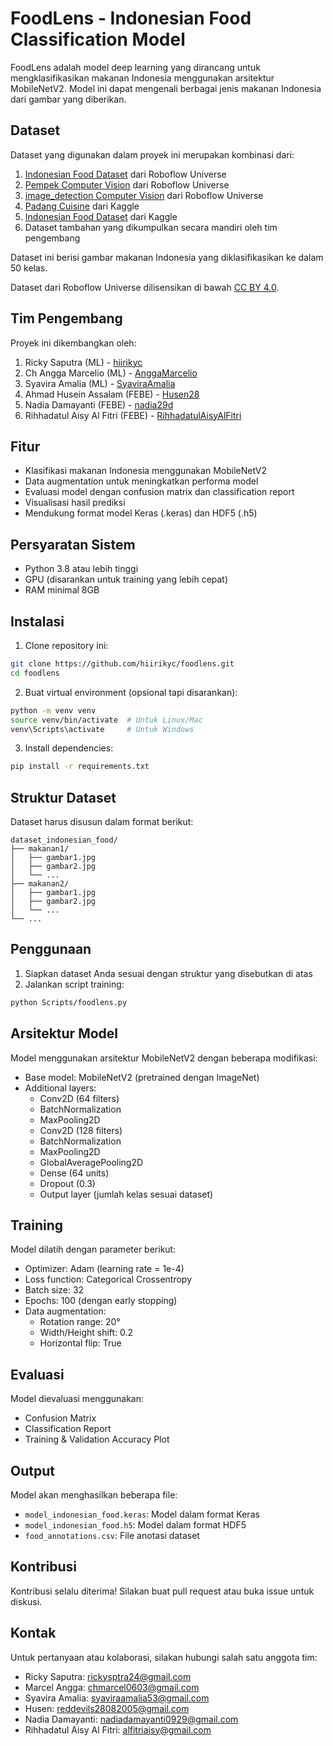 # FoodLens - Indonesian Food Classification Model

FoodLens adalah model deep learning yang dirancang untuk mengklasifikasikan makanan Indonesia menggunakan arsitektur MobileNetV2. Model ini dapat mengenali berbagai jenis makanan Indonesia dari gambar yang diberikan.

## Dataset

Dataset yang digunakan dalam proyek ini merupakan kombinasi dari:
1. [Indonesian Food Dataset](https://universe.roboflow.com/a-gsuxa/indonesian-food-cd2d4/dataset/8) dari Roboflow Universe
2. [Pempek Computer Vision](https://universe.roboflow.com/ta-4ec3w/7.-pempek/dataset/2) dari Roboflow Universe
3. [image_detection Computer Vision](https://universe.roboflow.com/bangkitcapstone-joitq/image_detection-0zdmd/dataset/2/download) dari Roboflow Universe
4. [Padang Cuisine](https://www.kaggle.com/datasets/faldoae/padangfood) dari Kaggle
5. [Indonesian Food Dataset](https://www.kaggle.com/datasets/rizkyyk/dataset-food-classification) dari Kaggle
6. Dataset tambahan yang dikumpulkan secara mandiri oleh tim pengembang

Dataset ini berisi gambar makanan Indonesia yang diklasifikasikan ke dalam 50 kelas.

Dataset dari Roboflow Universe dilisensikan di bawah [CC BY 4.0](https://creativecommons.org/licenses/by/4.0/).

## Tim Pengembang

Proyek ini dikembangkan oleh:
1. Ricky Saputra (ML) - [hiirikyc](https://github.com/hiirikyc)
2. Ch Angga Marcelio (ML) - [AnggaMarcelio](https://github.com/AnggaMarcelio)
3. Syavira Amalia (ML) - [SyaviraAmalia](https://github.com/SyaviraAmalia)
4. Ahmad Husein Assalam (FEBE) - [Husen28](https://github.com/Husen28)
5. Nadia Damayanti (FEBE) - [nadia29d](https://github.com/nadia29d)
6. Rihhadatul Aisy Al Fitri (FEBE) - [RihhadatulAisyAlFitri](https://github.com/RihhadatulAisyAlFitri)

## Fitur

- Klasifikasi makanan Indonesia menggunakan MobileNetV2
- Data augmentation untuk meningkatkan performa model
- Evaluasi model dengan confusion matrix dan classification report
- Visualisasi hasil prediksi
- Mendukung format model Keras (.keras) dan HDF5 (.h5)

## Persyaratan Sistem

- Python 3.8 atau lebih tinggi
- GPU (disarankan untuk training yang lebih cepat)
- RAM minimal 8GB

## Instalasi

1. Clone repository ini:
```bash
git clone https://github.com/hiirikyc/foodlens.git
cd foodlens
```

2. Buat virtual environment (opsional tapi disarankan):
```bash
python -m venv venv
source venv/bin/activate  # Untuk Linux/Mac
venv\Scripts\activate     # Untuk Windows
```

3. Install dependencies:
```bash
pip install -r requirements.txt
```

## Struktur Dataset

Dataset harus disusun dalam format berikut:
```
dataset_indonesian_food/
├── makanan1/
│   ├── gambar1.jpg
│   ├── gambar2.jpg
│   └── ...
├── makanan2/
│   ├── gambar1.jpg
│   ├── gambar2.jpg
│   └── ...
└── ...
```

## Penggunaan

1. Siapkan dataset Anda sesuai dengan struktur yang disebutkan di atas
2. Jalankan script training:
```bash
python Scripts/foodlens.py
```

## Arsitektur Model

Model menggunakan arsitektur MobileNetV2 dengan beberapa modifikasi:
- Base model: MobileNetV2 (pretrained dengan ImageNet)
- Additional layers:
  - Conv2D (64 filters)
  - BatchNormalization
  - MaxPooling2D
  - Conv2D (128 filters)
  - BatchNormalization
  - MaxPooling2D
  - GlobalAveragePooling2D
  - Dense (64 units)
  - Dropout (0.3)
  - Output layer (jumlah kelas sesuai dataset)

## Training

Model dilatih dengan parameter berikut:
- Optimizer: Adam (learning rate = 1e-4)
- Loss function: Categorical Crossentropy
- Batch size: 32
- Epochs: 100 (dengan early stopping)
- Data augmentation:
  - Rotation range: 20°
  - Width/Height shift: 0.2
  - Horizontal flip: True

## Evaluasi

Model dievaluasi menggunakan:
- Confusion Matrix
- Classification Report
- Training & Validation Accuracy Plot

## Output

Model akan menghasilkan beberapa file:
- `model_indonesian_food.keras`: Model dalam format Keras
- `model_indonesian_food.h5`: Model dalam format HDF5
- `food_annotations.csv`: File anotasi dataset

## Kontribusi

Kontribusi selalu diterima! Silakan buat pull request atau buka issue untuk diskusi.

## Kontak

Untuk pertanyaan atau kolaborasi, silakan hubungi salah satu anggota tim:
- Ricky Saputra: rickysptra24@gmail.com
- Marcel Angga: chmarcel0603@gmail.com
- Syavira Amalia: syaviraamalia53@gmail.com
- Husen: reddevils28082005@gmail.com
- Nadia Damayanti: nadiadamayanti0929@gmail.com
- Rihhadatul Aisy Al Fitri: alfitriaisy@gmail.com 
